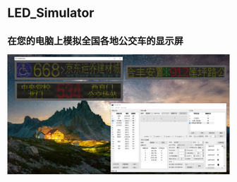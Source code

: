 # LED_Simulator

## 在您的电脑上模拟全国各地公交车的显示屏

![截图](https://github.com/Tao68a660f3/LED_Simulator/blob/master/ScreenShots/1.png "运行示例")
